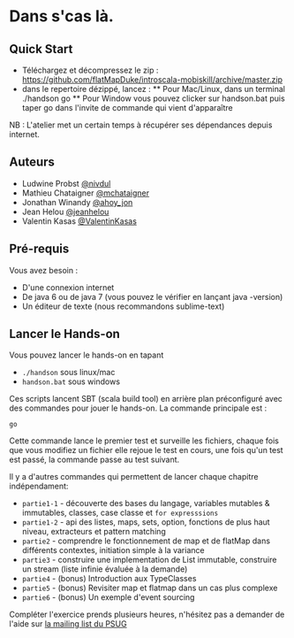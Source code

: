 Dans s'cas là.
==============

Quick Start
------------- 

* Téléchargez et décompressez le zip : https://github.com/flatMapDuke/introscala-mobiskill/archive/master.zip
* dans le repertoire dézippé, lancez :
** Pour Mac/Linux, dans un terminal   ./handson go
** Pour Window vous pouvez clicker sur handson.bat puis taper go dans l'invite de commande qui vient d'apparaître

NB : L'atelier met un certain temps à récupérer ses dépendances depuis internet.


Auteurs
-----------
* Ludwine Probst [@nivdul](https://twitter.com/nivdul)
* Mathieu Chataigner [@mchataigner](https://twitter.com/mchataigner)
* Jonathan Winandy [@ahoy_jon](https://twitter.com/ahoy_jon)
* Jean Helou [@jeanhelou](https://twitter.com/jeanhelou)
* Valentin Kasas [@ValentinKasas](https://twitter.com/valentinkasas)

Pré-requis
------------
Vous avez besoin :
* D'une connexion internet 
* De java 6 ou de java 7 (vous pouvez le vérifier en lançant java -version)
* Un éditeur de texte (nous recommandons sublime-text)

Lancer le Hands-on
------------

Vous pouvez lancer le hands-on en tapant 
* ```./handson``` sous linux/mac
* ```handson.bat``` sous windows 

Ces scripts lancent SBT (scala build tool) en arrière plan préconfiguré avec des commandes pour jouer le hands-on. La commande principale est : 

    go

Cette commande lance le premier test et surveille les fichiers, chaque fois que vous modifiez un fichier elle rejoue le test en cours, une fois qu'un test est passé, la commande passe au test suivant.

Il y a d'autres commandes qui permettent de lancer chaque chapitre indépendament:
* ```partie1-1``` - découverte des bases du langage, variables mutables & immutables, classes, case classe et ```for expresssions```
* ```partie1-2``` - api des listes, maps, sets, option, fonctions de plus haut niveau, extracteurs et pattern matching
* ```partie2``` - comprendre le fonctionnement de map et de flatMap dans différents contextes, initiation simple à la variance
* ```partie3``` - construire une implementation de List immutable, construire un stream (liste infinie évaluée à la demande)
* ```partie4``` - (bonus) Introduction aux TypeClasses
* ```partie5``` - (bonus) Revisiter map et flatmap dans un cas plus complexe
* ```partie6``` - (bonus) Un exemple d'event sourcing

Compléter l'exercice prends plusieurs heures, n'hésitez pas a demander de l'aide sur [la mailing list du PSUG](https://groups.google.com/forum/?fromgroups#!forum/paris-scala-user-group)

